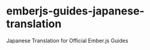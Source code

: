 emberjs-guides-japanese-translation
===================================

Japanese Translation for Official Ember.js Guides

